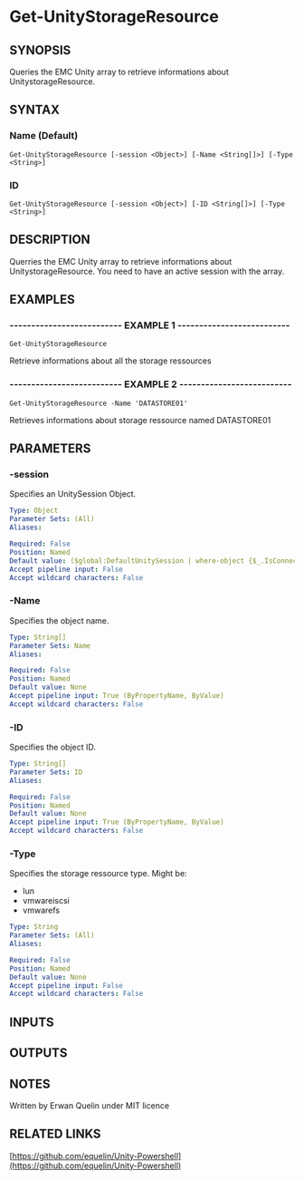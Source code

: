 # Get-UnityStorageResource

## SYNOPSIS
Queries the EMC Unity array to retrieve informations about UnitystorageResource.

## SYNTAX

### Name (Default)
```
Get-UnityStorageResource [-session <Object>] [-Name <String[]>] [-Type <String>]
```

### ID
```
Get-UnityStorageResource [-session <Object>] [-ID <String[]>] [-Type <String>]
```

## DESCRIPTION
Querries the EMC Unity array to retrieve informations about UnitystorageResource.
You need to have an active session with the array.

## EXAMPLES

### -------------------------- EXAMPLE 1 --------------------------
```
Get-UnityStorageResource
```

Retrieve informations about all the storage ressources

### -------------------------- EXAMPLE 2 --------------------------
```
Get-UnityStorageResource -Name 'DATASTORE01'
```

Retrieves informations about storage ressource named DATASTORE01

## PARAMETERS

### -session
Specifies an UnitySession Object.

```yaml
Type: Object
Parameter Sets: (All)
Aliases: 

Required: False
Position: Named
Default value: ($global:DefaultUnitySession | where-object {$_.IsConnected -eq $true})
Accept pipeline input: False
Accept wildcard characters: False
```

### -Name
Specifies the object name.

```yaml
Type: String[]
Parameter Sets: Name
Aliases: 

Required: False
Position: Named
Default value: None
Accept pipeline input: True (ByPropertyName, ByValue)
Accept wildcard characters: False
```

### -ID
Specifies the object ID.

```yaml
Type: String[]
Parameter Sets: ID
Aliases: 

Required: False
Position: Named
Default value: None
Accept pipeline input: True (ByPropertyName, ByValue)
Accept wildcard characters: False
```

### -Type
Specifies the storage ressource type.
Might be:
- lun
- vmwareiscsi
- vmwarefs

```yaml
Type: String
Parameter Sets: (All)
Aliases: 

Required: False
Position: Named
Default value: None
Accept pipeline input: False
Accept wildcard characters: False
```

## INPUTS

## OUTPUTS

## NOTES
Written by Erwan Quelin under MIT licence

## RELATED LINKS

[https://github.com/equelin/Unity-Powershell](https://github.com/equelin/Unity-Powershell)

